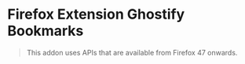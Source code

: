 # Firefox Extension Ghostify Bookmarks

> This addon uses APIs that are available from Firefox 47 onwards.

